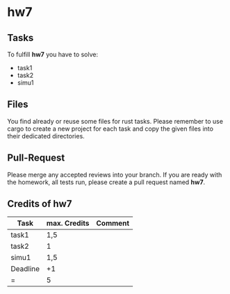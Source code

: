 # hw7

## Tasks

To fulfill **hw7** you have to solve:

- task1
- task2
- simu1

## Files

You find already or reuse some files for rust tasks. Please remember to use cargo to create a new project for each task and copy the given files into their dedicated directories.

## Pull-Request

Please merge any accepted reviews into your branch. If you are ready with the homework, all tests run, please create a pull request named **hw7**.

## Credits of hw7

| Task     | max. Credits | Comment |
| -------- | ------------ | ------- |
| task1    | 1,5          |         |
| task2    | 1            |         |
| simu1    | 1,5          |         |
| Deadline | +1           |         |
| =        | 5            |         |
